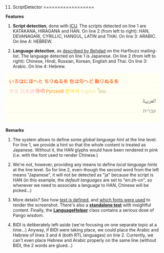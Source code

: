 11. ScriptDetector
==================

**Features**

1. **Script detection**, done with [ICU](http://source.icu-project.org/repos/icu/icu/trunk/source/extra/scrptrun). The scripts detected on line 1 are KATAKANA, HIRAGANA and HAN. On line 2 (from left to right): HAN, DEVANAGARI, CYRILLIC, HANGUL, LATIN and THAI. On line 3: ARABIC. On line 4: HEBREW.

2. **Language detection**, as [described by Behdad](http://www.mail-archive.com/harfbuzz@lists.freedesktop.org/msg03220.html) on the Harfbuzz mailing-list. The language detected on line 1 is Japanese. On line 2 (from left to right): Chinese, Hindi, Russian, Korean, English and Thai. On line 3: Arabic. On line 4: Hebrew.

![Screenshot](screenshot.png)

**Remarks**

1. The system allows to define some *global language hint* at the line level. For line 1, we provide a hint so that the whole content is treated as Japanese. Without it, the HAN glyphs would have been rendered in pink (i.e. with the font used to render Chinese.)  

2. We're not, however, providing any means to define *local language hints* at the line level. So for line 2, even-though the second word from the left means "Japanese", it will not be detected as "ja" because the script is HAN (in this example, the *default languages* are set to "en:zh-cn", so whenever we need to associate a language to HAN, Chinese will be picked...)

3. More details? See how [text is defined](resources/Text.xml), and [which fonts were used](resources/SansSerif.xml) to render the screenshot. There's also a [**standalone test**](src/Test.h) with insightful content. Finally, the [**LanguageHelper**](src/LanguageHelper.h) class contains a serious dose of Pango wisdom.

4. BIDI is deliberately left-aside (we're focusing on one separate topic at a time...) Anyway, if BIDI were taking place, we could place the Arabic and Hebrew of lines 3 and 4 (both RTL languages) on line 2. Currently, we can't even place Hebrew and Arabic properly on the same line (without BIDI, the 2 words are glued...)
